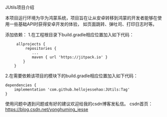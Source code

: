 JUtils项目介绍

本项目运行环境为华为鸿蒙系统，项目旨在让从安卓转移到鸿蒙的开发者能够在使用一些基础API时获得安卓开发的体验， 如页面跳转、弹吐司、打印日志时等。

添加依赖：
1.在工程根目录下build.gradle相应位置加入如下代码：

		 allprojects {
			 repositories {
				...
				maven { url 'https://jitpack.io' }
			}
		}
2.在需要依赖该项目的模块下的build.gradle相应位置加入如下代码：

    dependencies {
        implementation 'com.github.hellojessehao:JUtils:Tag'
    }

使用问题中遇到问题或有好的建议欢迎给我的csdn博客发私信。
csdn首页：https://blog.csdn.net/yonghuming_jesse
